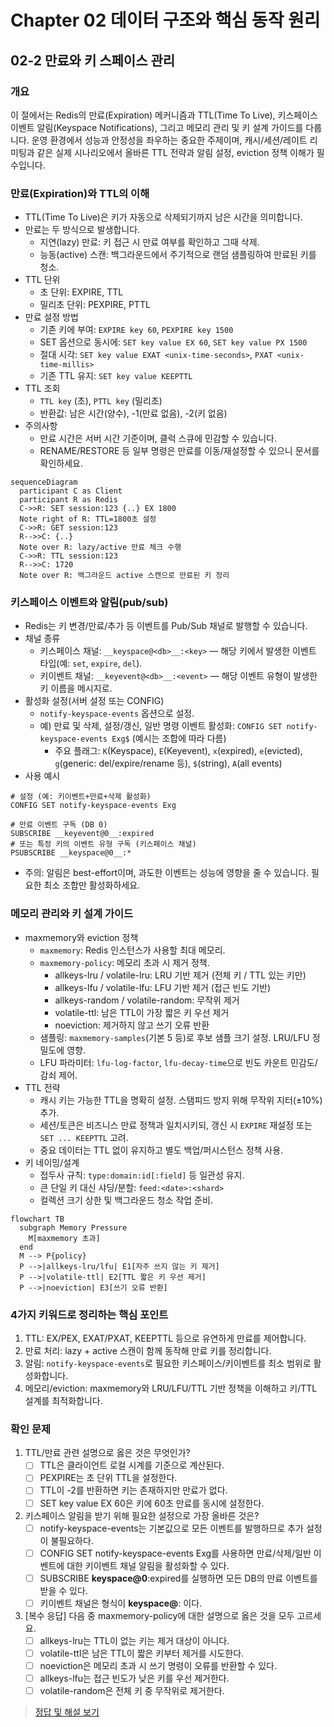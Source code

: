 # Chapter 02 데이터 구조와 핵심 동작 원리

## 02-2 만료와 키 스페이스 관리

### 개요
이 절에서는 Redis의 만료(Expiration) 메커니즘과 TTL(Time To Live), 키스페이스 이벤트 알림(Keyspace Notifications), 그리고 메모리 관리 및 키 설계 가이드를 다룹니다. 운영 환경에서 성능과 안정성을 좌우하는 중요한 주제이며, 캐시/세션/레이트 리미팅과 같은 실제 시나리오에서 올바른 TTL 전략과 알림 설정, eviction 정책 이해가 필수입니다.

### 만료(Expiration)와 TTL의 이해
- TTL(Time To Live)은 키가 자동으로 삭제되기까지 남은 시간을 의미합니다.
- 만료는 두 방식으로 발생합니다.
  - 지연(lazy) 만료: 키 접근 시 만료 여부를 확인하고 그때 삭제.
  - 능동(active) 스캔: 백그라운드에서 주기적으로 랜덤 샘플링하여 만료된 키를 청소.
- TTL 단위
  - 초 단위: EXPIRE, TTL
  - 밀리초 단위: PEXPIRE, PTTL
- 만료 설정 방법
  - 기존 키에 부여: `EXPIRE key 60`, `PEXPIRE key 1500`
  - SET 옵션으로 동시에: `SET key value EX 60`, `SET key value PX 1500`
  - 절대 시각: `SET key value EXAT <unix-time-seconds>`, `PXAT <unix-time-millis>`
  - 기존 TTL 유지: `SET key value KEEPTTL`
- TTL 조회
  - `TTL key` (초), `PTTL key` (밀리초)
  - 반환값: 남은 시간(양수), -1(만료 없음), -2(키 없음)
- 주의사항
  - 만료 시간은 서버 시간 기준이며, 클럭 스큐에 민감할 수 있습니다.
  - RENAME/RESTORE 등 일부 명령은 만료를 이동/재설정할 수 있으니 문서를 확인하세요.

```mermaid
sequenceDiagram
  participant C as Client
  participant R as Redis
  C->>R: SET session:123 {..} EX 1800
  Note right of R: TTL=1800초 설정
  C->>R: GET session:123
  R-->>C: {..}
  Note over R: lazy/active 만료 체크 수행
  C->>R: TTL session:123
  R-->>C: 1720
  Note over R: 백그라운드 active 스캔으로 만료된 키 정리
```

### 키스페이스 이벤트와 알림(pub/sub)
- Redis는 키 변경/만료/추가 등 이벤트를 Pub/Sub 채널로 발행할 수 있습니다.
- 채널 종류
  - 키스페이스 채널: `__keyspace@<db>__:<key>` — 해당 키에서 발생한 이벤트 타입(예: `set`, `expire`, `del`).
  - 키이벤트 채널: `__keyevent@<db>__:<event>` — 해당 이벤트 유형이 발생한 키 이름을 메시지로.
- 활성화 설정(서버 설정 또는 CONFIG)
  - `notify-keyspace-events` 옵션으로 설정.
  - 예) 만료 및 삭제, 설정/갱신, 일반 명령 이벤트 활성화: `CONFIG SET notify-keyspace-events Exg$` (예시는 조합에 따라 다름)
    - 주요 플래그: `K`(Keyspace), `E`(Keyevent), `x`(expired), `e`(evicted), `g`(generic: del/expire/rename 등), `$`(string), `A`(all events)
- 사용 예시
```text
# 설정 (예: 키이벤트+만료+삭제 활성화)
CONFIG SET notify-keyspace-events Exg

# 만료 이벤트 구독 (DB 0)
SUBSCRIBE __keyevent@0__:expired
# 또는 특정 키의 이벤트 유형 구독 (키스페이스 채널)
PSUBSCRIBE __keyspace@0__:* 
```
- 주의: 알림은 best-effort이며, 과도한 이벤트는 성능에 영향을 줄 수 있습니다. 필요한 최소 조합만 활성화하세요.

### 메모리 관리와 키 설계 가이드
- maxmemory와 eviction 정책
  - `maxmemory`: Redis 인스턴스가 사용할 최대 메모리.
  - `maxmemory-policy`: 메모리 초과 시 제거 정책.
    - allkeys-lru / volatile-lru: LRU 기반 제거 (전체 키 / TTL 있는 키만)
    - allkeys-lfu / volatile-lfu: LFU 기반 제거 (접근 빈도 기반)
    - allkeys-random / volatile-random: 무작위 제거
    - volatile-ttl: 남은 TTL이 가장 짧은 키 우선 제거
    - noeviction: 제거하지 않고 쓰기 오류 반환
  - 샘플링: `maxmemory-samples`(기본 5 등)로 후보 샘플 크기 설정. LRU/LFU 정밀도에 영향.
  - LFU 파라미터: `lfu-log-factor`, `lfu-decay-time`으로 빈도 카운트 민감도/감쇠 제어.
- TTL 전략
  - 캐시 키는 가능한 TTL을 명확히 설정. 스탬피드 방지 위해 무작위 지터(±10%) 추가.
  - 세션/토큰은 비즈니스 만료 정책과 일치시키되, 갱신 시 `EXPIRE` 재설정 또는 `SET ... KEEPTTL` 고려.
  - 중요 데이터는 TTL 없이 유지하고 별도 백업/퍼시스턴스 정책 사용.
- 키 네이밍/설계
  - 접두사 규칙: `type:domain:id[:field]` 등 일관성 유지.
  - 큰 단일 키 대신 샤딩/분할: `feed:<date>:<shard>`
  - 컬렉션 크기 상한 및 백그라운드 청소 작업 준비.

```mermaid
flowchart TB
  subgraph Memory Pressure
    M[maxmemory 초과]
  end
  M --> P{policy}
  P -->|allkeys-lru/lfu| E1[자주 쓰지 않는 키 제거]
  P -->|volatile-ttl| E2[TTL 짧은 키 우선 제거]
  P -->|noeviction| E3[쓰기 오류 반환]
```

### 4가지 키워드로 정리하는 핵심 포인트
1. TTL: EX/PEX, EXAT/PXAT, KEEPTTL 등으로 유연하게 만료를 제어합니다.
2. 만료 처리: lazy + active 스캔이 함께 동작해 만료 키를 정리합니다.
3. 알림: `notify-keyspace-events`로 필요한 키스페이스/키이벤트를 최소 범위로 활성화합니다.
4. 메모리/eviction: maxmemory와 LRU/LFU/TTL 기반 정책을 이해하고 키/TTL 설계를 최적화합니다.

### 확인 문제
1. TTL/만료 관련 설명으로 옳은 것은 무엇인가?
    - [ ] TTL은 클라이언트 로컬 시계를 기준으로 계산된다.
    - [ ] PEXPIRE는 초 단위 TTL을 설정한다.
    - [ ] TTL이 -2를 반환하면 키는 존재하지만 만료가 없다.
    - [ ] SET key value EX 60은 키에 60초 만료를 동시에 설정한다.

2. 키스페이스 알림을 받기 위해 필요한 설정으로 가장 올바른 것은?
    - [ ] notify-keyspace-events는 기본값으로 모든 이벤트를 발행하므로 추가 설정이 불필요하다.
    - [ ] CONFIG SET notify-keyspace-events Exg를 사용하면 만료/삭제/일반 이벤트에 대한 키이벤트 채널 알림을 활성화할 수 있다.
    - [ ] SUBSCRIBE __keyspace@0__:expired를 실행하면 모든 DB의 만료 이벤트를 받을 수 있다.
    - [ ] 키이벤트 채널은 형식이 __keyspace@<db>__:<event> 이다.

3. [복수 응답] 다음 중 maxmemory-policy에 대한 설명으로 옳은 것을 모두 고르세요.
    - [ ] allkeys-lru는 TTL이 없는 키는 제거 대상이 아니다.
    - [ ] volatile-ttl은 남은 TTL이 짧은 키부터 제거를 시도한다.
    - [ ] noeviction은 메모리 초과 시 쓰기 명령이 오류를 반환할 수 있다.
    - [ ] allkeys-lfu는 접근 빈도가 낮은 키를 우선 제거한다.
    - [ ] volatile-random은 전체 키 중 무작위로 제거한다.

> [정답 및 해설 보기](../answers_and_explanations.md#02-2-만료와-키-스페이스-관리)
